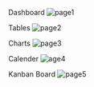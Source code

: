 Dashboard
![page1](https://github.com/user-attachments/assets/bcca11ec-ca49-4900-8c78-c941d8a2b806)

Tables
![page2](https://github.com/user-attachments/assets/6c7d25e8-0a6a-409f-a109-66419b838fae)

Charts
![page3](https://github.com/user-attachments/assets/76b6f6be-ecbe-4489-9b7e-cb6c7eb99570)

Calender
![age4](https://github.com/user-attachments/assets/fa62e67d-103f-48b6-9a97-b9356f565d35)

Kanban Board
![page5](https://github.com/user-attachments/assets/006e9a97-4fd2-40eb-a5ae-9ac0f758bc4b)


